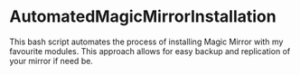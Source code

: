 # AutomatedMagicMirrorInstallation
This bash script automates the process of installing Magic Mirror with my favourite modules. This approach allows for easy backup and replication of your mirror if need be. 
